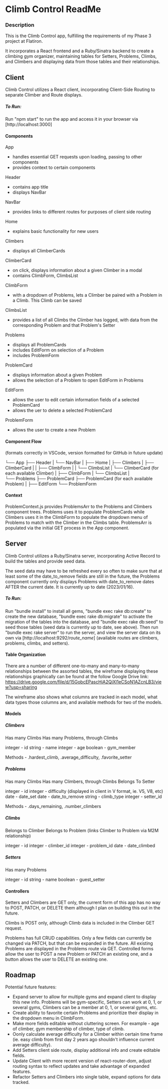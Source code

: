 # Climb Control ReadMe


### Description

This is the Climb Control app, fulfilling the requirements of my Phase 3 project at Flatiron.

It incorporates a React frontend and a Ruby/Sinatra backend to create a climbing gym organizer, maintaining tables for Setters, Problems, Climbs, and Climbers and displaying data from those tables and their relationships. 

## Client

Climb Control utilizes a React client, incorporating Client-Side Routing to separate Climber and Route displays.

##### To Run:

Run "npm start" to run the app and access it in your browser via [http://localhost:3000]

#### Components

App
 - handles essential GET requests upon loading, passing to other components
 - provides context to certain components

Header
 - contains app title
 - displays NavBar

NavBar
 - provides links to different routes for purposes of client side routing

Home
 - explains basic functionality for new users

Climbers
 - displays all ClimberCards

ClimberCard
 - on click, displays information about a given Climber in a modal 
 - contains ClimbForm, ClimbsList

ClimbForm
 - with a dropdown of Problems, lets a Climber be paired with a Problem in a Climb. This Climb can be saved

ClimbsList
 - provides a list of all Climbs the Climber has logged, with data from the corresponding Problem and that Problem's Setter

Problems
 - displays all ProblemCards
 - includes EditForm on selection of a Problem
 - includes ProblemForm

ProblemCard
 - displays information about a given Problem
 - allows the selection of a Problem to open EditForm in Problems

EditForm
 - allows the user to edit certain information fields of a selected ProblemCard
 - allows the uer to delete a selected ProblemCard
 
ProblemForm
 - allows the user to create a new Problem

#### Component Flow

(formats correctly in VSCode, version formatted for GitHub in future update)

└── App
    ├── Header
    |   └── NavBar
    |
    ├── Home
    |
    ├── Climbers
    |   ├── ClimberCard
    |   |    ├── ClimbForm
    |   |    └── ClimbsList
    |   └── ClimberCard (for each available Climber)
    |        ├── ClimbForm
    |        └── ClimbsList
    |    
    └── Problems
        ├── ProblemCard
        ├── ProblemCard (for each available Problem)
        |
        ├── EditForm
        └── ProblemForm

#### Context

ProblemContext.js provides ProblemsArr to the Problems and Climbers component trees. Problems uses it to populate ProblemCards while Climbers uses it in the ClimbForm to populate the dropdown menu of Problems to match with the Climber in the Climbs table. ProblemsArr is populated via the initial GET process in the App component. 

## Server

Climb Control utilizes a Ruby/Sinatra server, incorporating Active Record to build the tables and provide seed data. 

The seed data may have to be refreshed every so often to make sure that at least some of the date_to_remove fields are still in the future, the Problems component currently only displays Problems with date_to_remove dates AFTER the current date. It is currently up to date (2023/01/16).

##### To Run:

Run "bundle install" to install all gems, "bundle exec rake db:create" to create the new database, "bundle exec rake db:migrate" to activate the migration of the tables into the database, and "bundle exec rake db:seed" to seed those tables (seed data is currently up to date, see above). Then run "bundle exec rake server" to run the server, and view the server data on its own via [http://localhost:9292/*route_name*] (available routes are climbers, problems, climbs, and setters).

#### Table Organization

There are a number of different one-to-many and many-to-many relationships between the assorted tables, the wireframe displaying these relationships graphically can be found at the follow Google Drive link: 
https://drive.google.com/file/d/15GobcEPascHiA2QiXl1eCSoN1AZcnLB3/view?usp=sharing

The wireframe also shows what columns are tracked in each model, what data types those columns are, and available methods for two of the models. 

#### Models

##### Climbers

Has many Climbs
Has many Problems, through Climbs

integer - id
string - name
integer - age
boolean - gym_member

Methods - .hardest_climb, .average_difficulty, .favorite_setter

##### Problems

Has many Climbs
Has many Climbers, through Climbs
Belongs To Setter

integer - id
integer - difficulty (displayed in client in V format, ie. V5, V8, etc)
date - date_set
date - date_to_remove
string - climb_type
integer - setter_id

Methods - .days_remaining, .number_climbers

##### Climbs

Belongs to Climber
Belongs to Problem
(links Climber to Problem via M2M relationship)

integer - id
integer - climber_id
integer - problem_id
date - date_climbed

##### Setters

Has many Problems

integer - id
string - name
boolean - guest_setter

#### Controllers

Setters and Climbers are GET only, the current form of this app has no way to POST, PATCH, or DELETE them although I plan on building this out in the future.

Climbs is POST only, although Climb data is included in the Climber GET request.

Problems has full CRUD capabilities. Only a few fields can currently be changed via PATCH, but that can be expanded in the future. All existing Problems are displayed in the Problems route via GET. Controlled forms allow the user to POST a new Problem or PATCH an existing one, and a button allows the user to DELETE an existing one.

## Roadmap

Potential future features:
 - Expand server to allow for multiple gyms and expand client to display this new info. Problems will be gym-specific, Setters can work at 0, 1, or several gyms, Climbers can be a member at 0, 1, or several gyms, etc.
 - Create ability to favorite certain Problems and prioritize their display in the dropdown menu in ClimbForm.
 - Make more fields editable without cluttering screen. For example - age of climber, gym membership of climber, type of climb.
 - Oonly calculate average difficulty for a Climber within certain time frame (ie. easy climb from first day 2 years ago shouldn't influence current average difficulty). 
 - Add Setters client side route, display additional info and create editable fields.
 - Update Client with more recent version of react-router-dom, adjust routing syntax to reflect updates and take advantage of expanded features.
 - Refactor Setters and Climbers into single table, expand options for data tracked. 